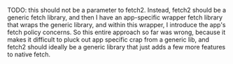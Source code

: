 TODO: this should not be a parameter to fetch2. Instead, fetch2 should
be a generic fetch library, and then I have an app-specific wrapper fetch
library that wraps the generic library, and within this wrapper, I introduce
the app's fetch policy concerns. So this entire approach so far was wrong,
because it makes it difficult to pluck out app specific crap from a generic
lib, and fetch2 should ideally be a generic library that just adds a few more
features to native fetch.

